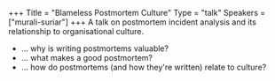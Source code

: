 +++
Title = "Blameless Postmortem Culture"
Type = "talk"
Speakers = ["murali-suriar"]
+++
A talk on postmortem incident analysis and its relationship to organisational culture.

* ... why is writing postmortems valuable?
* ... what makes a good postmortem?
* ... how do postmortems (and how they're written) relate to culture?
